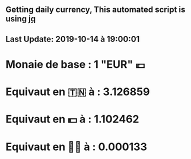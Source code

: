 ## Getting daily currency, This automated script is using [jq](https://stedolan.github.io/jq/)
## Last Update:  2019-10-14 à 19:00:01
 # Monaie de base : 1 "EUR" 💶 
 # Equivaut en 🇹🇳 à :  3.126859 
 # Equivaut en 💵 à : 1.102462
 # Equivaut en 🐱‍💻 à :  0.000133
